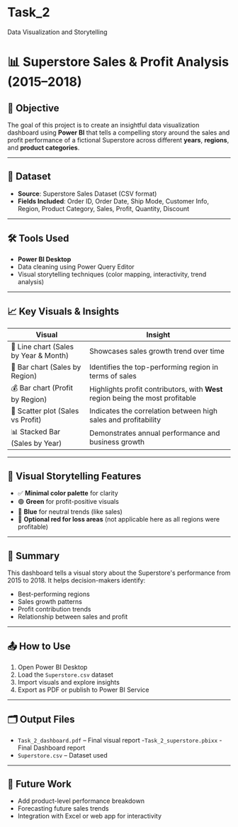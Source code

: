 # Task_2
Data Visualization and Storytelling

# 📊 Superstore Sales & Profit Analysis (2015–2018)

## 🧠 Objective
The goal of this project is to create an insightful data visualization dashboard using **Power BI** that tells a compelling story around the sales and profit performance of a fictional Superstore across different **years**, **regions**, and **product categories**.

---

## 📂 Dataset
- **Source**: Superstore Sales Dataset (CSV format)
- **Fields Included**: Order ID, Order Date, Ship Mode, Customer Info, Region, Product Category, Sales, Profit, Quantity, Discount

---

## 🛠️ Tools Used
- **Power BI Desktop**
- Data cleaning using Power Query Editor
- Visual storytelling techniques (color mapping, interactivity, trend analysis)

---

## 📈 Key Visuals & Insights

| Visual | Insight |
|--------|---------|
| 📅 Line chart (Sales by Year & Month) | Showcases sales growth trend over time |
| 🧭 Bar chart (Sales by Region) | Identifies the top-performing region in terms of sales |
| 💰 Bar chart (Profit by Region) | Highlights profit contributors, with **West** region being the most profitable |
| 🔄 Scatter plot (Sales vs Profit) | Indicates the correlation between high sales and profitability |
| 📊 Stacked Bar (Sales by Year) | Demonstrates annual performance and business growth |

---

## 🎨 Visual Storytelling Features
- ✅ **Minimal color palette** for clarity
- 🟢 **Green** for profit-positive visuals
- 🔵 **Blue** for neutral trends (like sales)
- 🔴 **Optional red for loss areas** (not applicable here as all regions were profitable)

---

## 📝 Summary
This dashboard tells a visual story about the Superstore's performance from 2015 to 2018. It helps decision-makers identify:
- Best-performing regions
- Sales growth patterns
- Profit contribution trends
- Relationship between sales and profit

---

## 📤 How to Use
1. Open Power BI Desktop
2. Load the `Superstore.csv` dataset
3. Import visuals and explore insights
4. Export as PDF or publish to Power BI Service

---

## 🗂️ Output Files
- `Task_2_dashboard.pdf` – Final visual report
-`Task_2_superstore.pbixx` - Final Dashboard report
- `Superstore.csv` – Dataset used

---

## 🚀 Future Work
- Add product-level performance breakdown
- Forecasting future sales trends
- Integration with Excel or web app for interactivity





